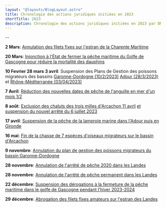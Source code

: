 ```yaml
---
layout: "@layouts/BlogLayout.astro"
title: Chronologie des actions juridiques initiées en 2023
shortTitle: 2023
description: Chronologie des actions juridiques initiées en 2023 par DMA
---
```


--


**2 Mars**: [Annulation des filets fixes sur l'estran de la Charente Maritime](/blog/jugement-2002506-filets-fixes-estran-charente-maritime)

**20 Mars**: [Injonction à l'État de fermer la pêche maritime du Golfe de Gascogne pour réduire la mortalité des dauphins](/blog/jugement-du-conseil-detat-n-449788-sur-la-preservation-des-dauphins)

**10 Fevrier 28 mars 3 avril**: Suspension des Plans de Gestion des poissons migrateurs des bassins [Garonne-Dordogne (10/2/2023)](/blog/jugement-2300308-plagepomi-garonne) [Adour (28/3/2023)](/blog/jugement-2301078-plagepomi-adour) et [Rhône-Méditerranée (03/04/2023)](/blog/jugement-2301886-plagepomi-rhone-mediterranee)

**7 Avril**: [Réduction des nouvelles dates de pêche de l'anguille en mer d'un mois 1/2](/blog/conseil-detat-n-472401-anguilles-jaune)

**8 août**: [Exclusion des chaluts des trois milles d'Arcachon 11 avril](https://www.legifrance.gouv.fr/ceta/id/CETATEXT000047439134?dateDecision=&init=true&page=1&query=%22article+L123-19-6%22+du+%22Code+de+l%27environnement%22&searchField=ALL&tab_selection=cetat) [et suspension du nouvel arrêté du 6 juillet 2023](/blog/jugement-2303720-3-miles-arcachon)

**17 avril**: [Suspension de la pêche de la lamproie marine dans l'Adour puis en Gironde](/blog/jugement-du-tribunal-administratif-de-bordeaux-n-2301662) 

**16 mai**: [Fin de la chasse de 7 espèces d'oiseaux migrateurs sur le bassin d'Arcachon](blog/jugement-2105947-chasse-oiseaux-migrateurs-bassin-archachon) 

**9 novembre**: [Annulation du plan de gestion des poissons migrateurs du bassin Garonne-Dordogne](https://www.dalloz.fr/documentation/Document?id=TA_BORDEAUX_2023-11-09_2200433#_)

**28 novembre**: [Annulation de l'arrêté de pêche 2020 dans les Landes](https://www.legifrance.gouv.fr/ceta/id/CETATEXT000048478836) 

**28 novembre**: [Annulation de l'arrêté de pêche permanent dans les Landes](https://www.legifrance.gouv.fr/ceta/id/CETATEXT000048478837) 

**22 décembre**: [Suspension des dérogations à la fermeture de la pêche maritime dans le golfe de Gascogne pendant l'hiver 2023-2024](https://www.conseil-etat.fr/content/download/200913/document/489926-489932-489949.pdf) 

**29 décembre**: [Abrogation des filets fixes amateurs sur l'estran des Landes](https://www.doctrine.fr/d/TA/Pau/2023/TA887BECD3FF496F7493BA) 
